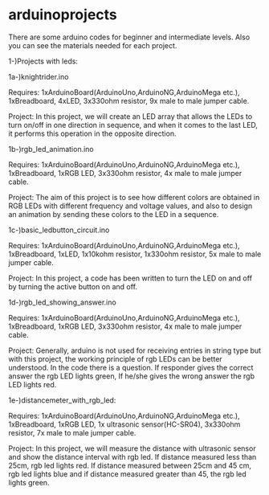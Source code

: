 # arduinoprojects

There are some arduino codes for beginner and intermediate levels. Also you can see the materials needed for each project. 


1-)Projects with leds:


1a-)knightrider.ino 

Requires: 1xArduinoBoard(ArduinoUno,ArduinoNG,ArduinoMega etc.), 1xBreadboard, 4xLED, 3x330ohm resistor, 9x male to male jumper cable.  

Project: In this project, we will create an LED array that allows the LEDs to turn on/off in one direction in sequence, and when it comes to the last LED, it performs this operation in the opposite direction. 

1b-)rgb_led_animation.ino

Requires: 1xArduinoBoard(ArduinoUno,ArduinoNG,ArduinoMega etc.), 1xBreadboard, 1xRGB LED, 3x330ohm resistor, 4x male to male jumper cable.

Project: The aim of this project is to see how different colors are obtained in RGB LEDs with different frequency and voltage values, and also to design an animation by sending these colors to the LED in a sequence. 

1c-)basic_ledbutton_circuit.ino

Requires: 1xArduinoBoard(ArduinoUno,ArduinoNG,ArduinoMega etc.), 1xBreadboard, 1xLED, 1x10kohm resistor, 1x330ohm resistor, 5x male to male jumper cable.

Project: In this project, a code has been written to turn the LED on and off by turning the active button on and off.

1d-)rgb_led_showing_answer.ino

Requires: 1xArduinoBoard(ArduinoUno,ArduinoNG,ArduinoMega etc.), 1xBreadboard, 1xRGB LED, 3x330ohm resistor, 4x male to male jumper cable.

Project: Generally, arduino is not used for receiving entries in string type but with this project, the working principle of rgb LEDs can be better understood. In the code there is a question. If responder gives the correct answer the rgb LED lights green, If he/she gives the wrong answer the rgb LED lights red.


1e-)distancemeter_with_rgb_led:

Requires: 1xArduinoBoard(ArduinoUno,ArduinoNG,ArduinoMega etc.), 1xBreadboard,  1xRGB LED, 1x ultrasonic sensor(HC-SR04), 3x330ohm resistor, 7x male to male jumper cable.

Project: In this project, we will measure the distance with ultrasonic sensor and show the distance interval with rgb led. If distance measured less than 25cm, rgb led lights red. If distance measured between 25cm and 45 cm, rgb led lights blue and if distance measured greater than 45, the rgb led lights green.
